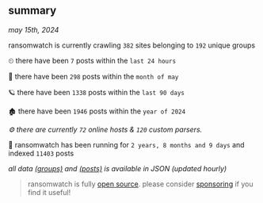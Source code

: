 
## summary
_may 15th, 2024_

ransomwatch is currently crawling `382` sites belonging to `192` unique groups

⏲ there have been `7` posts within the `last 24 hours`

🦈 there have been `298` posts within the `month of may`

🪐 there have been `1338` posts within the `last 90 days`

🏚 there have been `1946` posts within the `year of 2024`

_⚙️ there are currently `72` online hosts & `120` custom parsers._

🦕 ransomwatch has been running for `2 years, 8 months and 9 days` and indexed `11403` posts

_all data  [(groups)](http://ransomwhat.telemetry.ltd/groups) and [(posts)](http://ransomwhat.telemetry.ltd/posts) is available in JSON (updated hourly)_

> ransomwatch is fully [open source](https://github.com/joshhighet/ransomwatch#ransomwatch--). please consider [sponsoring](https://github.com/sponsors/joshhighet) if you find it useful!
